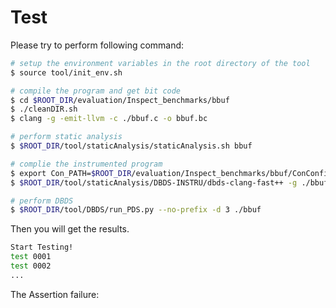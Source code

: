 # Test

Please try to perform following command:

```sh
# setup the environment variables in the root directory of the tool
$ source tool/init_env.sh

# compile the program and get bit code
$ cd $ROOT_DIR/evaluation/Inspect_benchmarks/bbuf
$ ./cleanDIR.sh
$ clang -g -emit-llvm -c ./bbuf.c -o bbuf.bc

# perform static analysis
$ $ROOT_DIR/tool/staticAnalysis/staticAnalysis.sh bbuf

# complie the instrumented program
$ export Con_PATH=$ROOT_DIR/evaluation/Inspect_benchmarks/bbuf/ConConfig.bbuf
$ $ROOT_DIR/tool/staticAnalysis/DBDS-INSTRU/dbds-clang-fast++ -g ./bbuf.bc -o bbuf -lpthread -ldl

# perform DBDS
$ $ROOT_DIR/tool/DBDS/run_PDS.py --no-prefix -d 3 ./bbuf
```

Then you will get the results.

```sh
Start Testing!
test 0001
test 0002
...
```

The Assertion failure:

```sh
```
